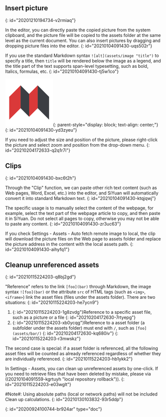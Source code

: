 ## Insert picture
{: id="20201210194734-v2rmiaq"}

In the editor, you can directly paste the copied picture from the system clipboard, and the picture file will be copied to the assets folder at the same level as the current document. You can also insert pictures by dragging and dropping picture files into the editor.
{: id="20210104091430-uqs502r"}

If you use the standard Markdown syntax `![alt](assets/image "title")` to specify a title, then `title` will be rendered below the image as a legend, and the title part of the text supports span-level typesetting, such as bold, Italics, formulas, etc.
{: id="20210104091430-tj5w1co"}

![SiYuan.png](assets/SiYuan.png "*When one drinks water, one must not forget where it comes from*"){: parent-style="display: block; text-align: center;"}
{: id="20210104091430-yd3zyeu"}

If you need to adjust the size and position of the picture, please right-click the picture and select zoom and position from the drop-down menu.
{: id="20210204172633-q2q1r7i"}

## Clips
{: id="20210104091430-bxc6t2h"}

Through the "Clip" function, we can paste other rich text content (such as Web pages, Word, Excel, etc.) into the editor, and SiYuan will automatically convert it into standard Markdown text.
{: id="20210104091430-ktqjqwj"}

The specific usage is to manually select the content of the webpage, for example, select the text part of the webpage article to copy, and then paste it in SiYuan. Do not select all pages to copy, otherwise you may not be able to paste any content.
{: id="20210104091430-zr3uc63"}

If you check Settings - Assets - Auto fetch remote image to local, the clip will download the picture files on the Web page to assets folder and replace the picture address in the content with the local assets path.
{: id="20210104091430-aihyfq1"}

## Cleanup unreferenced assets
{: id="20210115224203-q8bj2gd"}

"Reference" refers to the link `[foo](bar)` through Markdown, the image syntax `![foo](bar)` or the attribute `src` of HTML tags (such as `<img>`, `<iframe>`) link the asset files (files under the assets folder). There are two situations:
{: id="20210115224203-he7ycn9"}

1. {: id="20210115224203-1g8zvdg"}Reference to a specific asset file, such as a picture or a file
   {: id="20210204172630-7rtyepg"}
2. {: id="20210115224203-xb0ycqg"}Reference to a asset folder (a subfolder under the assets folder) must end with `/`, such as `[foo](assets/bar/)`
   {: id="20210204172630-kq680iv"}
{: id="20210115224203-r3mwskz"}

The second case is special: if a asset folder is referenced, all the following asset files will be counted as already referenced regardless of whether they are individually referenced.
{: id="20210115224203-hb1ykk2"}

In Settings - Assets, you can clean up unreferenced assets by one-click. If you need to retrieve files that have been deleted by mistake, please via ((20210104091559-kgrtuyh "local repository rollback")).
{: id="20210115224203-e03wglt"}

#Note#: Using absolute paths (local or network paths) will not be included Clean up calculations.
{: id="20210130103832-93r5ddp"}


{: id="20200924100744-br924ar" type="doc"}

